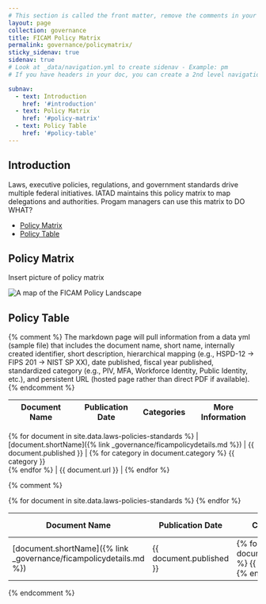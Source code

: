 ```yaml
---
# This section is called the front matter, remove the comments in your page template.
layout: page
collection: governance
title: FICAM Policy Matrix
permalink: governance/policymatrix/
sticky_sidenav: true
sidenav: true
# Look at _data/navigation.yml to create sidenav - Example: pm
# If you have headers in your doc, you can create a 2nd level navigation with subnav:

subnav:
  - text: Introduction
    href: '#introduction'
  - text: Policy Matrix
    href: '#policy-matrix'
  - text: Policy Table
    href: '#policy-table'
---
```


## Introduction

Laws, executive policies, regulations, and government standards drive multiple federal initiatives. IATAD maintains this policy matrix to map delegations and authorities. Progam managers can use this matrix to DO WHAT?

* [Policy Matrix](#policy-matrix)
* [Policy Table](#policy-table)

## Policy Matrix

Insert picture of policy matrix

<img src="{{site.baseurl}}/img/ficam-policy-landscape-map.png" alt="A map of the FICAM Policy Landscape">

## Policy Table

{% comment %}
The markdown page will pull information from a data yml (sample file) that includes the document name, short name, internally created identifier, short description, hierarchical  mapping (e.g., HSPD-12 -> FIPS 201 -> NIST SP XX), date published, fiscal year published, standardized category (e.g., PIV, MFA, Workforce Identity, Public Identity, etc.), and persistent URL (hosted page rather than direct PDF if available). 
{% endcomment %}


| Document Name | Publication Date | Categories | More Information |
| --- | --- | --- | --- |
{% for document in site.data.laws-policies-standards %}
| [document.shortName]({% link _governance/ficampolicydetails.md %}) | {{ document.published }} | {% for category in document.category %} {{ category }}<br> {% endfor %} | {{ document.url }} |
{% endfor %}


{% comment %}
<table class="usa-table--borderless">
  <thead class="usa-sr">
    <tr>
      <th id="pacs-table-heading-infra" scope="col">Document Name</th>
      <th id="pacs-table-heading-fipsstatus" scope="col">Publication Date</th>
      <th id="pacs-table-heading-validation" scope="col">Categories</th>
      <th id="pacs-table-heading-cardreader" scope="col">More Information</th>
    </tr>
  </thead>
  <tbody>
      {% for document in site.data.laws-policies-standards %}
          <tr>
            <td>[document.shortName]({% link _governance/ficampolicydetails.md %})</td>
            <td>{{ document.published }}</td>
            <td>
            {% for category in document.category %}
              {{ category }}<br>
            {% endfor %}
            </td>
            <td>{{ document.url }}</td>
          </tr>
      {% endfor %}
  </tbody>
</table>
{% endcomment %}
